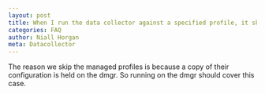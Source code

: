 ```yaml
---
layout: post
title: When I run the data collector against a specified profile, it skips it because it's a managed profile. Why?
categories: FAQ
author: Niall Horgan
meta: Datacollector
---
```

The reason we skip the managed profiles is because a copy of their configuration is held on the dmgr. So running on the dmgr should cover this case.
